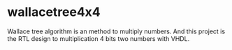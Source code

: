 # wallacetree4x4
Wallace tree algorithm is an method to multiply numbers. And this project is the RTL design to multiplication 4 bits two numbers with VHDL.

